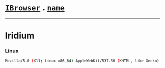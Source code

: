 # [`IBrowser`](/api/main/get-browser.md) . [`name`](../name.md)
---
# Iridium

### Linux

```sh
Mozilla/5.0 (X11; Linux x86_64) AppleWebKit/537.36 (KHTML, like Gecko) Iridium/43.8 Safari/537.36 Chrome/43.0.2357.132
```